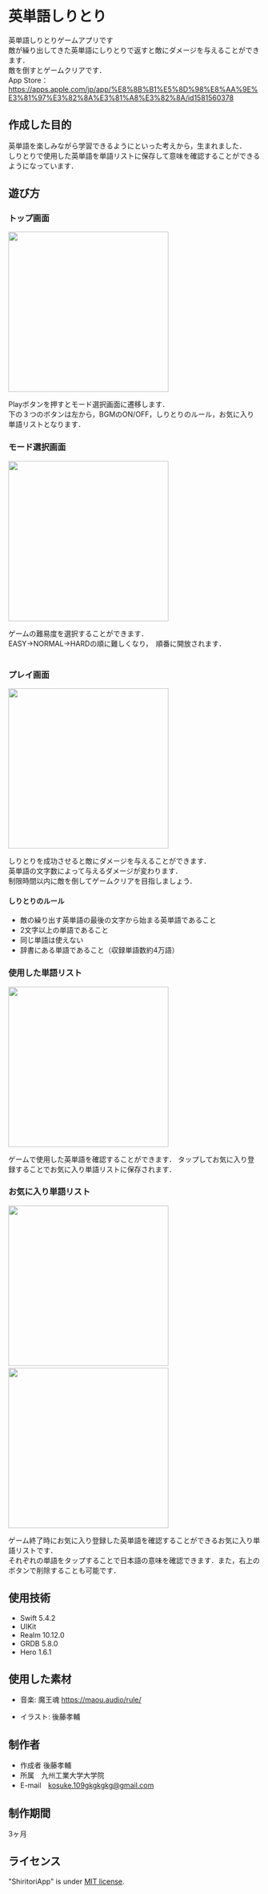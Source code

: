 # 英単語しりとり
英単語しりとりゲームアプリです</br>
敵が繰り出してきた英単語にしりとりで返すと敵にダメージを与えることができます．</br>
敵を倒すとゲームクリアです．</br>
App Store：https://apps.apple.com/jp/app/%E8%8B%B1%E5%8D%98%E8%AA%9E%E3%81%97%E3%82%8A%E3%81%A8%E3%82%8A/id1581560378

## 作成した目的
英単語を楽しみながら学習できるようにといった考えから，生まれました．</br>
しりとりで使用した英単語を単語リストに保存して意味を確認することができるようになっています．

## 遊び方
### トップ画面
<img src='https://user-images.githubusercontent.com/84612341/126066774-eb543b8a-64a8-4c56-af61-b88a2be7711a.png' width='320px'></br>

Playボタンを押すとモード選択画面に遷移します．</br>
下の３つのボタンは左から，BGMのON/OFF，しりとりのルール，お気に入り単語リストとなります．
</br>

### モード選択画面
<img src='https://user-images.githubusercontent.com/84612341/126067275-b9fd4165-68b6-4908-8fba-dd66aee2f0bc.png' width='320px'></br>
 
ゲームの難易度を選択することができます．</br>
EASY->NORMAL->HARDの順に難しくなり，　順番に開放されます．</br>
</br>

### プレイ画面
<img src='https://user-images.githubusercontent.com/84612341/126068618-84b9f735-796c-4f18-9742-bc0c5d933df4.gif' width='320px'></br>

しりとりを成功させると敵にダメージを与えることができます．</br>
英単語の文字数によって与えるダメージが変わります．</br>
制限時間以内に敵を倒してゲームクリアを目指しましょう．</br>

#### しりとりのルール
* 敵の繰り出す英単語の最後の文字から始まる英単語であること
* 2文字以上の単語であること
* 同じ単語は使えない
* 辞書にある単語であること（収録単語数約4万語）</br>

### 使用した単語リスト
<img src='https://user-images.githubusercontent.com/84612341/126068997-10d05d73-9464-43d4-bd04-46ebdaf984f4.png' width='320px'></br>

ゲームで使用した英単語を確認することができます． タップしてお気に入り登録することでお気に入り単語リストに保存されます．</br>

### お気に入り単語リスト
<img src='https://user-images.githubusercontent.com/84612341/126069127-9248d1c6-1cb4-45f6-b58a-ecd12947abb2.png' width='320px'>　　<img src='https://user-images.githubusercontent.com/84612341/126069131-e1cbaa3b-7938-4608-a598-1a0475a7d3a3.png' width='320px'>

ゲーム終了時にお気に入り登録した英単語を確認することができるお気に入り単語リストです．</br>
それぞれの単語をタップすることで日本語の意味を確認できます．また，右上のボタンで削除することも可能です．</br>

## 使用技術
* Swift 5.4.2
* UIKit
* Realm 10.12.0 
* GRDB 5.8.0
* Hero 1.6.1

## 使用した素材
* 音楽: 魔王魂
https://maou.audio/rule/

* イラスト: 後藤孝輔

## 制作者
 
* 作成者 後藤孝輔
* 所属　九州工業大学大学院
* E-mail　kosuke.109gkgkgkg@gmail.com

## 制作期間
3ヶ月
 
## ライセンス

"ShiritoriApp" is under [MIT license](https://en.wikipedia.org/wiki/MIT_License).
 
